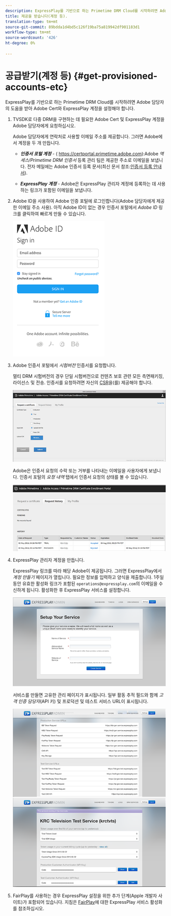 ```yaml
---
description: ExpressPlay를 기반으로 하는 Primetime DRM Cloud를 시작하려면 Adobe 담당자의 도움을 받아 Adobe Cert와 ExpressPlay 계정을 설정해야 합니다.
title: 제공을 받습니다(계정 등).
translation-type: tm+mt
source-git-commit: 89bdda1d4bd5c126f19ba75a819942df901183d1
workflow-type: tm+mt
source-wordcount: '426'
ht-degree: 0%

---
```



# 공급받기(계정 등) {#get-provisioned-accounts-etc}

ExpressPlay를 기반으로 하는 Primetime DRM Cloud를 시작하려면 Adobe 담당자의 도움을 받아 Adobe Cert와 ExpressPlay 계정을 설정해야 합니다.

1. TVSDK로 다중 DRM을 구현하는 데 필요한 Adobe Cert 및 ExpressPlay 계정을 Adobe 담당자에게 요청하십시오.

   Adobe 담당자에게 연락처로 사용할 이메일 주소를 제공합니다. 그러면 Adobe에서 계정을 두 개 만듭니다.

   * ***인증서 포털 계정***  - ( <span></span>https://certportal.primetime.adobe.com):Adobe  *액세스/Primetime DRM 인증서* 등록 관리 팀은 제공한 주소로 이메일을 보냅니다. 전자 메일에는 Adobe 인증서 등록 문서(최신 문서 참조:[인증서 등록 안내서](../../../digital-rights-management/certificate-enrollment-guide/about-certs.md)).

   * ***ExpressPlay 계정***  - Adobe은 ExpressPlay 관리자 계정에 등록하는 데 사용하는 링크가 포함된 이메일을 보냅니다.

1. Adobe ID을 사용하여 Adobe 인증 포털에 로그인합니다(Adobe 담당자에게 제공한 이메일 주소 사용). 아직 Adobe ID이 없는 경우 인증서 포털에서 *Adobe ID* 링크를 클릭하여 빠르게 만들 수 있습니다.

   <!--<a id="fig_mst_gtj_wv"></a>-->

   ![](assets/cert_portal_sign-in-page-web.png)

1. Adobe 인증서 포털에서 *시험버전* 인증서를 요청합니다.

   멀티 DRM 시험버전의 경우 단일 시험버전으로 컨텐츠 보호 관련 모든 측면패키징, 라이선스 및 전송. 인증서를 요청하려면 자신의 [CSR](../../../digital-rights-management/certificate-enrollment-guide/request-certs/gen-cert-signing-req.md)을(를) 제공해야 합니다.
   <!--<a id="fig_op1_xwj_wv"></a>-->

   ![](assets/cert_portal_trial_request-web.png)

   Adobe은 인증서 요청의 수락 또는 거부를 나타내는 이메일을 사용자에게 보냅니다. 인증서 포털의 *요청 내역* 탭에서 인증서 요청의 상태를 볼 수 있습니다.
   <!--<a id="fig_gkl_myj_wv"></a>-->

   ![](assets/cert_portal_request_history-web.png)

1. ExpressPlay 관리자 계정을 만듭니다.

   ExpressPlay 링크를 따라 해당 Adobe이 제공됩니다. 그러면 ExpressPlay에서 *계정 만들기* 페이지가 열립니다. 필요한 정보를 입력하고 양식을 제출합니다. 1주일 동안 유효한 활성화 링크가 포함된 `operations@expressplay.com`의 이메일을 수신하게 됩니다. 활성화한 후 ExpressPlay 서비스를 설정합니다.
   <!--<a id="fig_cjl_ztk_wv"></a>-->

   ![](assets/expressplay_create_service-web.png)

   서비스를 만들면 고유한 관리 페이지가 표시됩니다. 일부 활동 추적 필드와 함께 *고객 인증 담당자*(API 키) 및 프로덕션 및 테스트 서비스 URL이 표시됩니다.

   <!--<a id="fig_c5h_xdl_wv"></a>-->

   ![](assets/expressplay_admin_dashboard_2-web.png) ![](assets/expressplay_admin_dashboard-web.png)

1. FairPlay를 사용하는 경우 ExpressPlay 설정을 위한 추가 단계(Apple 개발자 사이트)가 포함되어 있습니다. 지침은 [FairPlay](../../multi-drm-workflows/p-l-and-p/fairplay-workflow.md#enable-expressplay-service-for-fairplay)에 대한 ExpressPlay 서비스 활성화를 참조하십시오.
